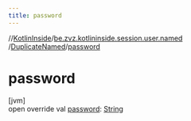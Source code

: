 ```yaml
---
title: password
---
```

//[KotlinInside](../../../index.html)/[be.zvz.kotlininside.session.user.named](../index.html)
/[DuplicateNamed](index.html)/[password](password.html)

# password

[jvm]\
open override
val [password](password.html): [String](https://kotlinlang.org/api/latest/jvm/stdlib/kotlin/-string/index.html)





